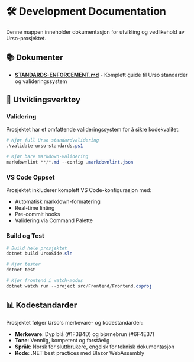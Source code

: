 # 🛠️ Development Documentation

Denne mappen inneholder dokumentasjon for utvikling og vedlikehold av Urso-prosjektet.

## 📚 Dokumenter

- **[STANDARDS-ENFORCEMENT.md](STANDARDS-ENFORCEMENT.md)** - Komplett guide til Urso standarder og valideringssystem

## 🔧 Utviklingsverktøy

### Validering

Prosjektet har et omfattende valideringssystem for å sikre kodekvalitet:

```powershell
# Kjør full Urso standardvalidering
.\validate-urso-standards.ps1

# Kjør bare markdown-validering
markdownlint **/*.md --config .markdownlint.json
```

### VS Code Oppset

Prosjektet inkluderer komplett VS Code-konfigurasjon med:

- Automatisk markdown-formatering
- Real-time linting
- Pre-commit hooks
- Validering via Command Palette

### Build og Test

```powershell
# Build hele prosjektet
dotnet build UrsoSide.sln

# Kjør tester
dotnet test

# Kjør frontend i watch-modus
dotnet watch run --project src/Frontend/Frontend.csproj
```

## 📊 Kodestandarder

Prosjektet følger Urso's merkevare- og kodestandarder:

- **Merkevare**: Dyp blå (#1F3B4D) og bjørnebrun (#6F4E37)
- **Tone**: Vennlig, kompetent og forståelig
- **Språk**: Norsk for sluttbrukere, engelsk for teknisk dokumentasjon
- **Kode**: .NET best practices med Blazor WebAssembly
